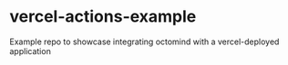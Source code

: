 # vercel-actions-example
Example repo to showcase integrating octomind with a vercel-deployed application
